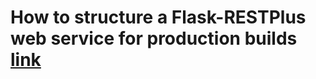 # How to structure a Flask-RESTPlus web service for production builds [link](https://www.freecodecamp.org/news/structuring-a-flask-restplus-web-service-for-production-builds-c2ec676de563/)